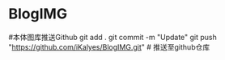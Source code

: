 # BlogIMG
#本体图库推送Github
git add .
git commit -m "Update"
git push "https://github.com/iKalyes/BlogIMG.git" # 推送至github仓库
